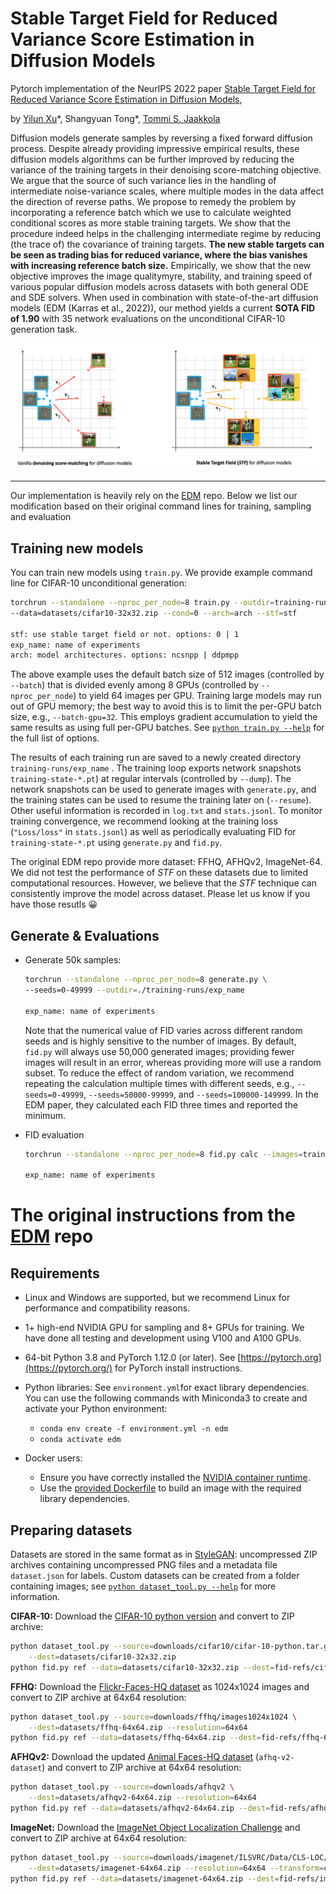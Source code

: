 # Stable Target Field for Reduced Variance Score Estimation in Diffusion Models

Pytorch implementation of the NeurIPS 2022 paper [Stable Target Field for Reduced Variance Score Estimation in Diffusion Models](https://openreview.net/forum?id=WmIwYTd0YTF), 

by [Yilun Xu](http://yilun-xu.com)\*, Shangyuan Tong*, [Tommi S. Jaakkola](http://people.csail.mit.edu/tommi/)



Diffusion models generate samples by reversing a fixed forward diffusion process. Despite already providing impressive empirical results, these diffusion models algorithms can be further improved by reducing the variance of the training targets in their denoising score-matching objective. We argue that the source of such variance lies in the handling of intermediate noise-variance scales, where multiple modes in the data affect the direction of reverse paths. We propose to remedy the problem by incorporating a reference batch which we use to calculate weighted conditional scores as more stable training targets. We show that the procedure indeed helps in the challenging intermediate regime by reducing (the trace of) the covariance of training targets. **The new stable targets can be seen as trading bias for reduced variance, where the bias vanishes with increasing reference batch size.** Empirically, we show that the new objective improves the image qualitymyre, stability, and training speed of various popular diffusion models across datasets with both general ODE and SDE solvers. When used in combination with state-of-the-art diffusion models (EDM (Karras et al., 2022)), our method yields a current **SOTA FID of 1.90** with 35 network evaluations on the unconditional CIFAR-10 generation task.

![schematic](assets/stf.png)

----



Our implementation is heavily rely on the [EDM](https://github.com/NVlabs/edm) repo. Below we list our modification based on their original command lines for training, sampling and evaluation

## Training new models

You can train new models using `train.py`. We provide example command line for CIFAR-10 unconditional generation:

```.bash
torchrun --standalone --nproc_per_node=8 train.py --outdir=training-runs --name exp_name \
--data=datasets/cifar10-32x32.zip --cond=0 --arch=arch --stf=stf

stf: use stable target field or not. options: 0 | 1
exp_name: name of experiments 
arch: model architectures. options: ncsnpp | ddpmpp
```

The above example uses the default batch size of 512 images (controlled by `--batch`) that is divided evenly among 8 GPUs (controlled by `--nproc_per_node`) to yield 64 images per GPU. Training large models may run out of GPU memory; the best way to avoid this is to limit the per-GPU batch size, e.g., `--batch-gpu=32`. This employs gradient accumulation to yield the same results as using full per-GPU batches. See [`python train.py --help`](./docs/train-help.txt) for the full list of options.

The results of each training run are saved to a newly created directory  `training-runs/exp_name` . The training loop exports network snapshots `training-state-*.pt`) at regular intervals (controlled by  `--dump`). The network snapshots can be used to generate images with `generate.py`, and the training states can be used to resume the training later on (`--resume`). Other useful information is recorded in `log.txt` and `stats.jsonl`. To monitor training convergence, we recommend looking at the training loss (`"Loss/loss"` in `stats.jsonl`) as well as periodically evaluating FID for `training-state-*.pt` using `generate.py` and `fid.py`.



The original EDM repo provide more dataset: FFHQ, AFHQv2, ImageNet-64. We did not test the performance of *STF* on these datasets due to limited computational resources. However, we believe that the *STF* technique can consistently improve the model across dataset. Please let us know if you have those resutls 😀

## Generate & Evaluations

- Generate 50k samples:

  ```zsh
  torchrun --standalone --nproc_per_node=8 generate.py \
  --seeds=0-49999 --outdir=./training-runs/exp_name 
     
  exp_name: name of experiments
  ```

  Note that the numerical value of FID varies across different random seeds and is highly sensitive to the number of images. By default, `fid.py` will always use 50,000 generated images; providing fewer images will result in an error, whereas providing more will use a random subset. To reduce the effect of random variation, we recommend repeating the calculation multiple times with different seeds, e.g., `--seeds=0-49999`, `--seeds=50000-99999`, and `--seeds=100000-149999`. In the EDM paper, they calculated each FID three times and reported the minimum.

- FID evaluation

  ```zsh
  torchrun --standalone --nproc_per_node=8 fid.py calc --images=training-runs/exp_name --ref=fid-refs/cifar10-32x32.npz --num 50000 
  
  exp_name: name of experiments
  ```

  



# The original instructions from the [EDM](https://github.com/NVlabs/edm) repo

## Requirements

- Linux and Windows are supported, but we recommend Linux for performance and compatibility reasons.
- 1+ high-end NVIDIA GPU for sampling and 8+ GPUs for training. We have done all testing and development using V100 and A100 GPUs.

- 64-bit Python 3.8 and PyTorch 1.12.0 (or later). See [https://pytorch.org](https://pytorch.org/) for PyTorch install instructions.
- Python libraries: See `environment.yml`for exact library dependencies. You can use the following commands with Miniconda3 to create and activate your Python environment:
  - `conda env create -f environment.yml -n edm`
  - `conda activate edm`
- Docker users:
  - Ensure you have correctly installed the [NVIDIA container runtime](https://docs.docker.com/config/containers/resource_constraints/#gpu).
  - Use the [provided Dockerfile](https://github.com/NVlabs/edm/blob/main/Dockerfile) to build an image with the required library dependencies.

## Preparing datasets

Datasets are stored in the same format as in [StyleGAN](https://github.com/NVlabs/stylegan3): uncompressed ZIP archives containing uncompressed PNG files and a metadata file `dataset.json` for labels. Custom datasets can be created from a folder containing images; see [`python dataset_tool.py --help`](./docs/dataset-tool-help.txt) for more information.

**CIFAR-10:** Download the [CIFAR-10 python version](https://www.cs.toronto.edu/~kriz/cifar.html) and convert to ZIP archive:

```.bash
python dataset_tool.py --source=downloads/cifar10/cifar-10-python.tar.gz \
    --dest=datasets/cifar10-32x32.zip
python fid.py ref --data=datasets/cifar10-32x32.zip --dest=fid-refs/cifar10-32x32.npz
```

**FFHQ:** Download the [Flickr-Faces-HQ dataset](https://github.com/NVlabs/ffhq-dataset) as 1024x1024 images and convert to ZIP archive at 64x64 resolution:

```.bash
python dataset_tool.py --source=downloads/ffhq/images1024x1024 \
    --dest=datasets/ffhq-64x64.zip --resolution=64x64
python fid.py ref --data=datasets/ffhq-64x64.zip --dest=fid-refs/ffhq-64x64.npz
```

**AFHQv2:** Download the updated [Animal Faces-HQ dataset](https://github.com/clovaai/stargan-v2/blob/master/README.md#animal-faces-hq-dataset-afhq) (`afhq-v2-dataset`) and convert to ZIP archive at 64x64 resolution:

```.bash
python dataset_tool.py --source=downloads/afhqv2 \
    --dest=datasets/afhqv2-64x64.zip --resolution=64x64
python fid.py ref --data=datasets/afhqv2-64x64.zip --dest=fid-refs/afhqv2-64x64.npz
```

**ImageNet:** Download the [ImageNet Object Localization Challenge](https://www.kaggle.com/competitions/imagenet-object-localization-challenge/data) and convert to ZIP archive at 64x64 resolution:

```.bash
python dataset_tool.py --source=downloads/imagenet/ILSVRC/Data/CLS-LOC/train \
    --dest=datasets/imagenet-64x64.zip --resolution=64x64 --transform=center-crop
python fid.py ref --data=datasets/imagenet-64x64.zip --dest=fid-refs/imagenet-64x64.npz
```




